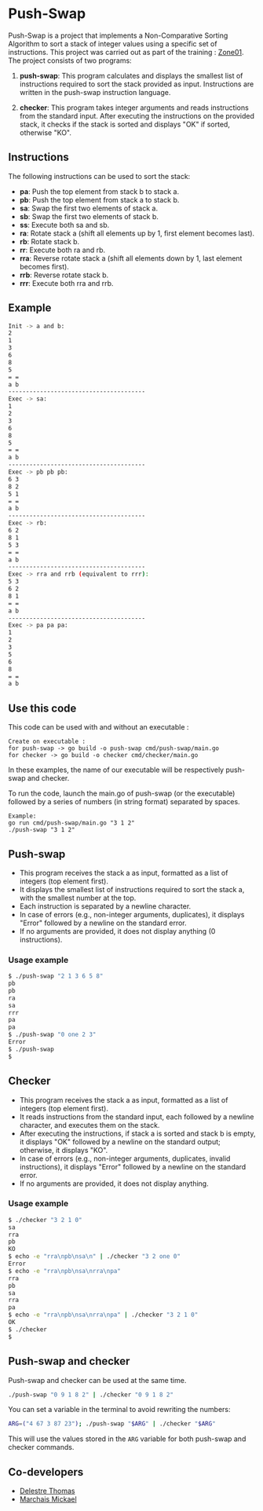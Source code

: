 # Push-Swap

Push-Swap is a project that implements a Non-Comparative Sorting Algorithm to sort a stack of integer values using a specific set of instructions.
This project was carried out as part of the training : [Zone01](https://zone01rouennormandie.org/).
The project consists of two programs:

1. **push-swap**: This program calculates and displays the smallest list of instructions required to sort the stack provided as input. Instructions are written in the push-swap instruction language.

2. **checker**: This program takes integer arguments and reads instructions from the standard input. After executing the instructions on the provided stack, it checks if the stack is sorted and displays "OK" if sorted, otherwise "KO".


## Instructions

The following instructions can be used to sort the stack:

- **pa**: Push the top element from stack b to stack a.
- **pb**: Push the top element from stack a to stack b.
- **sa**: Swap the first two elements of stack a.
- **sb**: Swap the first two elements of stack b.
- **ss**: Execute both sa and sb.
- **ra**: Rotate stack a (shift all elements up by 1, first element becomes last).
- **rb**: Rotate stack b.
- **rr**: Execute both ra and rb.
- **rra**: Reverse rotate stack a (shift all elements down by 1, last element becomes first).
- **rrb**: Reverse rotate stack b.
- **rrr**: Execute both rra and rrb.


## Example

```bash
Init -> a and b:
2
1
3
6
8
5
= =
a b
---------------------------------------
Exec -> sa:
1
2
3
6
8
5
= =
a b
---------------------------------------
Exec -> pb pb pb:
6 3
8 2
5 1
= =
a b
---------------------------------------
Exec -> rb:
6 2
8 1
5 3
= =
a b
---------------------------------------
Exec -> rra and rrb (equivalent to rrr):
5 3
6 2
8 1
= =
a b
---------------------------------------
Exec -> pa pa pa:
1
2
3
5
6
8
= =
a b
```


## Use this code

This code can be used with and without an executable :

```
Create on executable :
for push-swap -> go build -o push-swap cmd/push-swap/main.go
for checker -> go build -o checker cmd/checker/main.go
```

In these examples, the name of our executable will be respectively push-swap and checker.


To run the code, launch the main.go of push-swap (or the executable) followed by a series of numbers (in string format) separated by spaces.

```
Example:
go run cmd/push-swap/main.go "3 1 2"
./push-swap "3 1 2"
```


## Push-swap

- This program receives the stack a as input, formatted as a list of integers (top element first).
- It displays the smallest list of instructions required to sort the stack a, with the smallest number at the top.
- Each instruction is separated by a newline character.
- In case of errors (e.g., non-integer arguments, duplicates), it displays "Error" followed by a newline on the standard error.
- If no arguments are provided, it does not display anything (0 instructions).


### Usage example

```bash
$ ./push-swap "2 1 3 6 5 8"
pb
pb
ra
sa
rrr
pa
pa
$ ./push-swap "0 one 2 3"
Error
$ ./push-swap
$
```


## Checker

- This program receives the stack a as input, formatted as a list of integers (top element first).
- It reads instructions from the standard input, each followed by a newline character, and executes them on the stack.
- After executing the instructions, if stack a is sorted and stack b is empty, it displays "OK" followed by a newline on the standard output; otherwise, it displays "KO".
- In case of errors (e.g., non-integer arguments, duplicates, invalid instructions), it displays "Error" followed by a newline on the standard error.
- If no arguments are provided, it does not display anything.


### Usage example

```bash
$ ./checker "3 2 1 0"
sa
rra
pb
KO
$ echo -e "rra\npb\nsa\n" | ./checker "3 2 one 0"
Error
$ echo -e "rra\npb\nsa\nrra\npa"
rra
pb
sa
rra
pa
$ echo -e "rra\npb\nsa\nrra\npa" | ./checker "3 2 1 0"
OK
$ ./checker
$
```


## Push-swap and checker

Push-swap and checker can be used at the same time.

```bash
./push-swap "0 9 1 8 2" | ./checker "0 9 1 8 2"
```

You can set a variable in the terminal to avoid rewriting the numbers:

```bash
ARG=("4 67 3 87 23"); ./push-swap "$ARG" | ./checker "$ARG"
```

This will use the values stored in the `ARG` variable for both push-swap and checker commands.


## Co-developers

- [Delestre Thomas](https://github.com/Thomas-Delestre)
- [Marchais Mickael](https://github.com/Jeancrock)